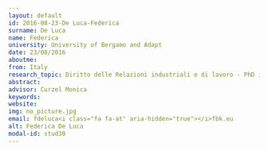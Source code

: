 ```yaml
---
layout: default 
id: 2016-08-23-De Luca-Federica
surname: De Luca
name: Federica
university: University of Bergamo and Adapt
date: 23/08/2016
aboutme: 
from: Italy
research_topic: Diritto delle Relazioni industriali e di lavoro - PhD in Labour Productivity and Workplace Change” 
abstract: 
advisor: Curzel Monica
keywords: 
website: 
img: no_picture.jpg
email: fdeluca<i class="fa fa-at" aria-hidden="true"></i>fbk.eu
alt: Federica De Luca
modal-id: stud30
---
```

